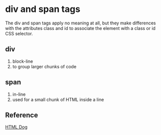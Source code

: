 # div and span tags

The div and span tags apply no meaning at all, but they make differences with the attributes class and id to associate the element with a class or id CSS selector.

## div

1. block-line
2. to group larger chunks of code

## span

1. in-line
2. used for a small chunk of HTML inside a line

## Reference

[HTML Dog](https://htmldog.com/guides/html/intermediate/spandiv/)
